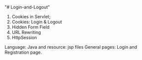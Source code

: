 "# Login-and-Logout" 

1) Cookies in Servlet; 
2) Cookies: Login & Logout 
3) Hidden Form Field 
4) URL Rewriting 
5) HttpSession


Language: Java and resource: jsp files
General pages: Login and Registration page.
